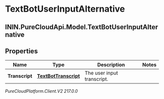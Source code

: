 # TextBotUserInputAlternative

## ININ.PureCloudApi.Model.TextBotUserInputAlternative

## Properties

|Name | Type | Description | Notes|
|------------ | ------------- | ------------- | -------------|
| **Transcript** | [**TextBotTranscript**](TextBotTranscript) | The user input transcript. | |



_PureCloudPlatform.Client.V2 217.0.0_
